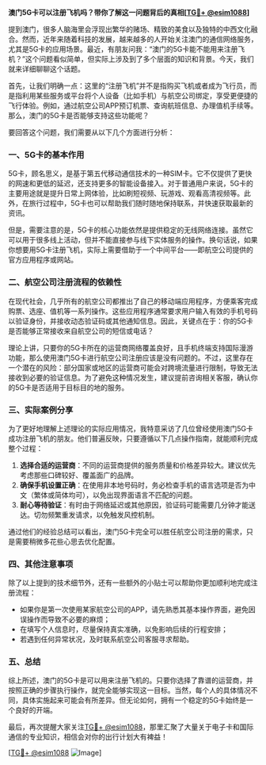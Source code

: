 **澳门5G卡可以注册飞机吗？带你了解这一问题背后的真相[[TG💪+ @esim1088](https://t.me/s/esim1088)]**

提到澳门，很多人脑海里会浮现出繁华的赌场、精致的美食以及独特的中西文化融合。然而，近年来随着科技的发展，越来越多的人开始关注澳门的通信网络服务，尤其是5G卡的应用场景。最近，有朋友问我：“澳门的5G卡能不能用来注册飞机？”这个问题看似简单，但实际上涉及到了多个层面的知识和背景。今天，我们就来详细聊聊这个话题。

首先，让我们明确一点：这里的“注册飞机”并不是指购买飞机或者成为飞行员，而是指利用某些服务或平台将个人设备（比如手机）与航空公司绑定，享受更便捷的飞行体验。例如，通过航空公司APP预订机票、查询航班信息、办理值机手续等。那么，澳门的5G卡是否能够支持这些功能呢？

要回答这个问题，我们需要从以下几个方面进行分析：

### **一、5G卡的基本作用**
5G卡，顾名思义，是基于第五代移动通信技术的一种SIM卡。它不仅提供了更快的网速和更低的延迟，还支持更多的智能设备接入。对于普通用户来说，5G卡的主要用途就是提升日常上网体验，比如刷短视频、玩游戏、观看高清视频等。此外，在旅行过程中，5G卡也可以帮助我们随时随地保持联系，并快速获取最新的资讯。

但是，需要注意的是，5G卡的核心功能依然是提供稳定的无线网络连接。虽然它可以用于很多线上活动，但并不能直接参与线下实体服务的操作。换句话说，如果你想要用5G卡注册飞机，实际上需要借助于一个中间平台——即航空公司提供的官方应用程序或网站。

### **二、航空公司注册流程的依赖性**
在现代社会，几乎所有的航空公司都推出了自己的移动端应用程序，方便乘客完成购票、选座、值机等一系列操作。这些应用程序通常要求用户输入有效的手机号码以验证身份，并接收动态验证码或其他通知信息。因此，关键点在于：你的5G卡是否能够正常接收来自航空公司的短信或电话？

理论上讲，只要你的5G卡所在的运营商网络覆盖良好，且手机终端支持国际漫游功能，那么使用澳门5G卡进行航空公司注册应该是没有问题的。不过，这里存在一个潜在的风险：部分国家或地区的运营商可能会对跨境流量进行限制，导致无法接收到必要的验证信息。为了避免这种情况发生，建议提前咨询相关客服，确认你的5G卡是否适用于目标目的地的服务。

### **三、实际案例分享**
为了更好地理解上述理论的实际应用情况，我特意采访了几位曾经使用澳门5G卡成功注册飞机的朋友。他们普遍反映，只要遵循以下几点操作指南，就能顺利完成整个过程：

1. **选择合适的运营商**：不同的运营商提供的服务质量和价格差异较大。建议优先考虑那些口碑较好、覆盖面广的品牌。
2. **确保手机设置正确**：在使用非本地号码时，务必检查手机的语言选项是否为中文（繁体或简体均可），以免出现界面语言不匹配的问题。
3. **耐心等待验证**：有时由于网络延迟或其他原因，验证码可能需要几分钟才能送达。切勿频繁重发请求，以免触发风控机制。

通过他们的经验总结可以看出，澳门5G卡完全可以胜任航空公司注册的需求，只是需要稍微多花些心思去优化配置。

### **四、其他注意事项**
除了以上提到的技术细节外，还有一些额外的小贴士可以帮助你更加顺利地完成注册流程：

- 如果你是第一次使用某家航空公司的APP，请先熟悉其基本操作界面，避免因误操作而导致不必要的麻烦；
- 在填写个人信息时，尽量保持真实准确，以免影响后续的行程安排；
- 若遇到任何异常状况，及时联系航空公司客服寻求帮助。

### **五、总结**
综上所述，澳门的5G卡是可以用来注册飞机的。只要你选择了靠谱的运营商，并按照正确的步骤执行操作，就完全能够实现这一目标。当然，每个人的具体情况不同，具体实施起来可能会有所差异。但无论如何，拥有一个稳定的5G卡始终是一个良好的开端。

最后，再次提醒大家关注[TG💪+ @esim1088](https://t.me/s/esim1088)，那里汇聚了大量关于电子卡和国际通信的专业知识，相信会对你的出行计划大有裨益！

[[TG💪+ @esim1088](https://t.me/s/esim1088) ![Image](https://i.postimg.cc/4NQfJmqS/Snipaste-2025-05-13-00-14-12.png)]